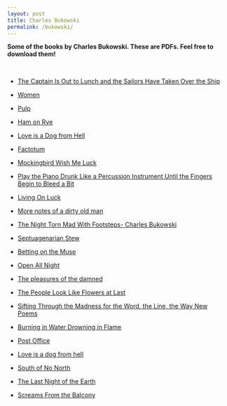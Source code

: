 ```yaml
---
layout: post
title: Charles Bukowski
permalink: /bukowski/
---
```


__Some of the books by Charles Bukowski. These are PDFs. Feel free to download them!__

<br>

- <a href="https://rishicodes.files.wordpress.com/2019/08/the-captain-is-out-to-lunch.pdf" title="The Captain Is Out To Lunch">The Captain Is Out to Lunch and the Sailors Have Taken Over the Ship</a>

- <a href="https://rishicodes.files.wordpress.com/2019/08/women.pdf" title="Women">Women</a>

- <a href="https://rishicodes.files.wordpress.com/2019/08/pulp.pdf" title="Pulp">Pulp</a>

- <a href="https://rishicodes.files.wordpress.com/2019/08/ham-on-rye.pdf" title="Ham on Rye">Ham on Rye</a>

- <a href="https://rishicodes.files.wordpress.com/2019/08/love-is-a-dog-from-hell.pdf" title="Love is a dog from hell">Love is a Dog from Hell</a>

- <a href="https://rishicodes.files.wordpress.com/2019/08/factotum.pdf" title="Factotum">Factotum</a>

- <a href="https://rishicodes.files.wordpress.com/2019/08/mockingbird-wish-me-luck.pdf" title="Mockingbird Wish Me Luck">Mockingbird Wish Me Luck</a>

- <a href="https://rishicodes.files.wordpress.com/2019/08/play-the-piano-drunk-like-a-percussion-instrument-until-the-fingers-begin-to-bleed-a-bit.pdf" title="Play the Piano Drunk Like a Percussion Instrument Until the Fingers Begin to Bleed a Bit">Play the Piano Drunk Like a Percussion Instrument Until the Fingers Begin to Bleed a Bit</a>

- <a href="https://rishicodes.files.wordpress.com/2019/08/living-on-luck.pdf" title="Living On Luck">Living On Luck</a>

- <a href="https://rishicodes.files.wordpress.com/2019/08/more-notes-of-a-dirty-old-man.pdf" title="More notes of a dirty old man">More notes of a dirty old man</a>

- <a href="https://rishicodes.files.wordpress.com/2019/08/the-night-torn-mad-with-footsteps-charles-bukowski.pdf" title="The Night Torn Mad With Footsteps- Charles Bukowski">The Night Torn Mad With Footsteps- Charles Bukowski</a>

- <a href="https://rishicodes.files.wordpress.com/2019/08/septuagenarian-stew.pdf" title="Septuagenarian Stew">Septuagenarian Stew</a>

- <a href="https://rishicodes.files.wordpress.com/2019/08/betting-on-the-muse.pdf" title="Betting on the Muse">Betting on the Muse</a>

- <a href="https://rishicodes.files.wordpress.com/2019/08/open-all-night.pdf" title="Open All Night">Open All Night</a>

- <a href="https://rishicodes.files.wordpress.com/2019/08/the-pleasures-of-the-damned.pdf" title="The pleasures of the damned">The pleasures of the damned</a>

- <a href="https://rishicodes.files.wordpress.com/2019/08/the-people-look-like-flowers-at-last.pdf" title="The People Look Like Flowers at Last">The People Look Like Flowers at Last</a>

- <a href="https://rishicodes.files.wordpress.com/2019/08/sifting-through-the-madness-for-the-word-the-line-the-way-new-poems-.pdf" title="Sifting Through the Madness for the Word, the Line, the Way New Poems">Sifting Through the Madness for the Word, the Line, the Way New Poems</a>

- <a href="https://rishicodes.files.wordpress.com/2019/08/burning-in-water-drowning-in-flame.pdf" title="Burning in Water Drowning in Flame">Burning in Water Drowning in Flame</a>

- <a href="https://rishicodes.files.wordpress.com/2019/08/post-office.pdf" title="Post Office">Post Office</a>

- <a href="https://rishicodes.files.wordpress.com/2019/08/love-is-a-dog-from-hell.pdf" title="Love is a dog from hell">Love is a dog from hell</a>

- <a href="https://rishicodes.files.wordpress.com/2019/08/south-of-no-north.pdf" title="South of No North">South of No North</a>

- <a href="https://rishicodes.files.wordpress.com/2019/08/the-last-night-of-the-earth.pdf" title="The Last Night of the Earth">The Last Night of the Earth</a>

- <a href="https://rishicodes.files.wordpress.com/2019/08/screams-from-the-balcony-1.pdf" title="Screams From the Balcony">Screams From the Balcony</a>
